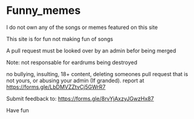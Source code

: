 # Funny_memes
 I do not own any of the songs or memes featured on this site


 This site is for fun not making fun of songs

 A pull request must be looked over by an admin befor being merged

 Note: not responsable for eardrums being destroyed

 no bullying, insulting, 18+ content, deleting someones pull request that is not yours, or abusing your admin (If granded). report at https://forms.gle/LbDMVZZtvCj5GWrR7

 Submit feedback to: https://forms.gle/8rvYjAxzyJGwzHx87

 Have fun 
